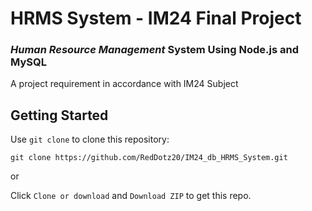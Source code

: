 # HRMS System - IM24 Final Project

### **_Human Resource Management_** System Using Node.js and MySQL

A project requirement in accordance with IM24 Subject

## Getting Started

Use `git clone` to clone this repository:

```
git clone https://github.com/RedDotz20/IM24_db_HRMS_System.git
```

or

Click `Clone or download` and `Download ZIP` to get this repo.

<!--
## Create / Select MySQL Database
```
CREATE DATABASE databasename;
USE databasename;
```

## Create employees Table
```
CREATE TABLE employees (
  id DECIMAL(10,0) NOT NULL,
  first_name VARCHAR(45) NULL,
  last_name VARCHAR(45) NULL,
  age INT NULL,
  sex VARCHAR(1) NULL,
  phone_number INT NULL,
  PRIMARY KEY (id)
);
```

## Create your Environment Variable

```console
touch .env
```

## Install Dependencies

Open a terminal then go to `root` folder then run `npm install`

```console
cd root
npm install
```

## Run the Server

```console
npm run dev
```
-->
